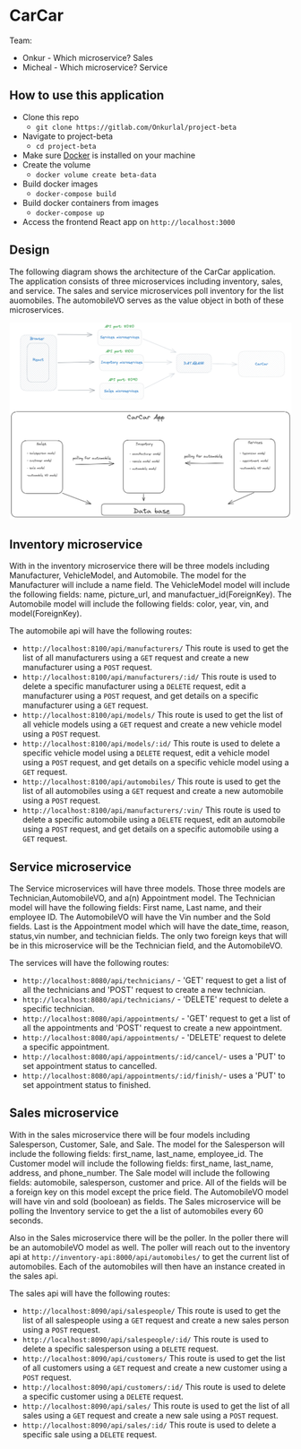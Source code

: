 # CarCar

Team:

- Onkur - Which microservice? Sales
- Micheal - Which microservice? Service

## How to use this application

- Clone this repo
  - `git clone https://gitlab.com/Onkurlal/project-beta`
- Navigate to project-beta
  - `cd project-beta`
- Make sure [Docker](https://www.docker.com/get-started/) is installed on your machine
- Create the volume
  - `docker volume create beta-data`
- Build docker images
  - `docker-compose build`
- Build docker containers from images
  - `docker-compose up`
- Access the frontend React app on `http://localhost:3000`

## Design

The following diagram shows the architecture of the CarCar application. The application consists of three microservices including inventory, sales, and service. The sales and service microservices poll inventory for the list auomobiles. The automobileVO serves as the value object in both of these microservices.

![diagram of CarCar application](Beta_Diagram.png)

## Inventory microservice

With in the inventory microservice there will be three models including Manufacturer, VehicleModel, and Automobile. The model for the Manufacturer will include a name field. The VehicleModel model will include the following fields: name, picture_url, and manufactuer_id(ForeignKey). The Automobile model will include the following fields: color, year, vin, and model(ForeignKey).

The automobile api will have the following routes:

- `http://localhost:8100/api/manufacturers/` This route is used to get the list of all manufacturers using a `GET` request and create a new manufacturer using a `POST` request.
- `http://localhost:8100/api/manufacturers/:id/` This route is used to delete a specific manufacturer using a `DELETE` request, edit a manufacturer using a `POST` request, and get details on a specific manufacturer using a `GET` request.
- `http://localhost:8100/api/models/` This route is used to get the list of all vehicle models using a `GET` request and create a new vehicle model using a `POST` request.
- `http://localhost:8100/api/models/:id/` This route is used to delete a specific vehicle model using a `DELETE` request, edit a vehicle model using a `POST` request, and get details on a specific vehicle model using a `GET` request.
- `http://localhost:8100/api/automobiles/` This route is used to get the list of all automobiles using a `GET` request and create a new automobile using a `POST` request.
- `http://localhost:8100/api/manufacturers/:vin/` This route is used to delete a specific automobile using a `DELETE` request, edit an automobile using a `POST` request, and get details on a specific automobile using a `GET` request.

## Service microservice

The Service microservices will have three models. Those three models are Technician,AutomobileVO, and a(n) Appointment model. The Technician model will have the following fields: First name, Last name, and their employee ID. The AutomobileVO will have the Vin number and the Sold fields. Last is the Appointment model which will have the date_time, reason, status,vin number, and technician fields. The only two foreign keys that will be in this microservice will be the Technician field, and the AutomobileVO.

The services will have the following routes:

- `http://localhost:8080/api/technicians/` - 'GET' request to get a list of all the technicians and 'POST' request to create a new technician.
- `http://localhost:8080/api/technicians/` - 'DELETE' request to delete a specific technician.
- `http://localhost:8080/api/appointments/` - 'GET' request to get a list of all the appointments and 'POST' request to create a new appointment.
- `http://localhost:8080/api/appointments/` - 'DELETE' request to delete a specific appointment.
- `http://localhost:8080/api/appointments/:id/cancel/`- uses a 'PUT' to set appointment status to cancelled.
- `http://localhost:8080/api/appointments/:id/finish/`- uses a 'PUT' to set appointment status to finished.

## Sales microservice

With in the sales microservice there will be four models including Salesperson, Customer, Sale, and Sale. The model for the Salesperson will include the following fields: first_name, last_name, employee_id. The Customer model will include the following fields: first_name, last_name, address, and phone_number. The Sale model will include the following fields: automobile, salesperson, customer and price. All of the fields will be a foreign key on this model except the price field. The AutomobileVO model will have vin and sold (booloean) as fields. The Sales microservice will be polling the Inventory service to get the a list of automobiles every 60 seconds.

Also in the Sales microservice there will be the poller. In the poller there will be an automobileVO model as well. The poller will reach out to the inventory api at `http://inventory-api:8000/api/automobiles/` to get the current list of automobiles. Each of the automobiles will then have an instance created in the sales api.

The sales api will have the following routes:

- `http://localhost:8090/api/salespeople/` This route is used to get the list of all salespeople using a `GET` request and create a new sales person using a `POST` request.
- `http://localhost:8090/api/salespeople/:id/` This route is used to delete a specific salesperson using a `DELETE` request.
- `http://localhost:8090/api/customers/` This route is used to get the list of all customers using a `GET` request and create a new customer using a `POST` request.
- `http://localhost:8090/api/customers/:id/` This route is used to delete a specific customer using a `DELETE` request.
- `http://localhost:8090/api/sales/` This route is used to get the list of all sales using a `GET` request and create a new sale using a `POST` request.
- `http://localhost:8090/api/sales/:id/` This route is used to delete a specific sale using a `DELETE` request.
